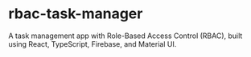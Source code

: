 # rbac-task-manager
A task management app with Role-Based Access Control (RBAC), built using React, TypeScript, Firebase, and Material UI.
